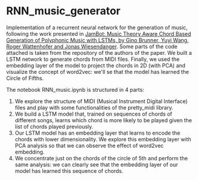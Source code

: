 # RNN_music_generator
Implementation of a recurrent neural network for the generation of music, following the work presented in [JamBot: Music Theory Aware Chord Based Generation of Polyphonic Music with LSTMs, by Gino Brunner, Yuyi Wang, Roger Wattenhofer and Jonas Wiesendanger](https://arxiv.org/pdf/1711.07682.pdf). Some parts of the code attached is taken from the repository of the authors of the paper. We built a LSTM network to generate chords from MIDI files. Finally, we used the embedding layer of the model to project the chords in 2D (with PCA) and visualize the concept of word2vec: we'll se that the model has learned the Circle of Fifths.

The notebook RNN_music.ipynb is structured in 4 parts:
1) We explore the structure of MIDI (Musical Instrument Digital Interface) files and play with some functionalities of the pretty_midi library.
2) We build a LSTM model that, trained on sequences of chords of different songs, learns which chord is more likely to be played given the list of chords played previously.
3) Our LSTM model has an embedding layer that learns to encode the chords with lower dimensionality. We explore this embedding layer with PCA analysis so that we can observe the effect of word2vec embedding.
4) We concentrate just on the chords of the circle of 5th and perform the same analysis: we can clearly see that the embedding layer of our model has learned this sequence of chords.

